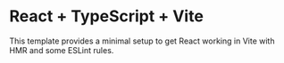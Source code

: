 # React + TypeScript + Vite

This template provides a minimal setup to get React working in Vite with HMR and
some ESLint rules.

